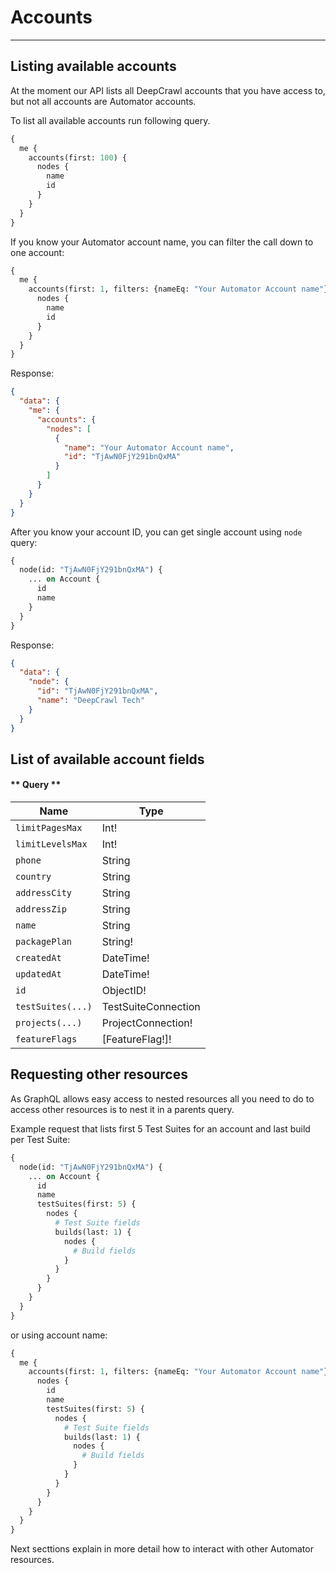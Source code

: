 # Accounts
---

## Listing available accounts
At the moment our API lists all DeepCrawl accounts that you have access to, but not all accounts are Automator accounts.


To list all available accounts run following query.
```graphql
{
  me {
    accounts(first: 100) {
      nodes {
        name
        id
      }
    }
  }
}

```

If you know your Automator account name, you can filter the call down to one account:
```graphql
{
  me {
    accounts(first: 1, filters: {nameEq: "Your Automator Account name"}) {
      nodes {
        name
        id
      }
    }
  }
}
```

Response:
```json
{
  "data": {
    "me": {
      "accounts": {
        "nodes": [
          {
            "name": "Your Automator Account name",
            "id": "TjAwN0FjY291bnQxMA"
          }
        ]
      }
    }
  }
}
```

After you know your account ID, you can get single account using `node` query:

```graphql
{
  node(id: "TjAwN0FjY291bnQxMA") {
    ... on Account {
      id
      name
    }
  }
}
```

Response:
```json
{
  "data": {
    "node": {
      "id": "TjAwN0FjY291bnQxMA",
      "name": "DeepCrawl Tech"
    }
  }
}
```

## List of available account fields

<!-- tabs:start -->

#### ** Query **

Name | Type
--- | ---
`limitPagesMax` | Int!
`limitLevelsMax` | Int!
`phone` | String
`country` | String
`addressCity` | String
`addressZip` | String
`name` | String
`packagePlan` | String!
`createdAt` | DateTime!
`updatedAt` | DateTime!
`id` | ObjectID!
`testSuites(...)` | TestSuiteConnection
`projects(...)` | ProjectConnection!
`featureFlags` | [FeatureFlag!]!

<!-- tabs:end -->

## Requesting other resources
As GraphQL allows easy access to nested resources all you need to do to access other resources is to nest it in a parents query.

Example request that lists first 5 Test Suites for an account and last build per Test Suite:
```graphql
{
  node(id: "TjAwN0FjY291bnQxMA") {
    ... on Account {
      id
      name
      testSuites(first: 5) {
        nodes {
          # Test Suite fields
          builds(last: 1) {
            nodes {
              # Build fields
            }
          }
        }
      }
    }
  }
}
```

or using account name: 
```graphql
{
  me {
    accounts(first: 1, filters: {nameEq: "Your Automator Account name"}) {
      nodes {
        id
        name
        testSuites(first: 5) {
          nodes {
            # Test Suite fields
            builds(last: 1) {
              nodes {
                # Build fields
              }
            }
          }
        }
      }
    }
  }
}
```

Next secttions explain in more detail how to interact with other Automator resources.